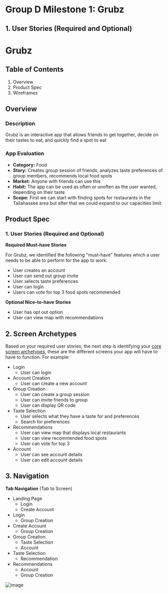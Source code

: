 #
# **Group D Milestone 1: Grubz**

## **1. User Stories (Required and Optional)**

# Grubz

## Table of Contents

1. Overview 
2. Product Spec
3. Wireframes

## Overview

### Description

Grubz is an interactive app that allows friends to get together, decide on their tastes to eat, and quickly find a spot to eat

### App Evaluation
- **Category:** Food
- **Story:** Creates group session of friends, analyzes taste preferences of group members, recommends local food spots
- **Market:** Anyone with friends can use this
- **Habit:** The app can be used as often or unoften as the user wanted, depending on their taste
- **Scope:** First we can start with finding spots for restaurants in the Tallahassee area but after that we could expand to our capacities limit

## Product Spec
### 1. User Stories (Required and Optional)
**Required Must-have Stories**

For Grubz, we identified the following "must-have" features which a user needs to be able to perform for the app to work:

- User creates an account
- User can send out group invite
- User selects taste preferences
- User can login
- Users can vote for top 3 food spots recommended

**Optional Nice-to-have Stories**

- User has opt out option
- User can view map with recommendations

## **2. Screen Archetypes**

Based on your required user stories, the next step is identifying your [core screen archetypes](https://guides.codepath.com/android/Mobile-Screen-Archetypes), these are the different screens your app will have to have to function. For example:

- Login
  - User can login
- Account Creation
  - User can create a new account
- Group Creation
  - User can create a group session
  - User can invite friends to group
  - User can display QR code
- Taste Selection
  - User selects what they have a taste for and preferences
  - Search for preferences
- Recommendations
  - User can view map that displays local restaurants
  - User can view recommended food spots
  - User can vote for top 3
- Account
  - User can see account details
  - User can edit account details

## **3. Navigation**

**Tab Navigation** (Tab to Screen)

- Landing Page
  - Login
  - Create Account
- Login
  - Group Creation
- Create Account
  - Group Creation
- Group Creation
  - Taste Selection
  - Account
- Taste Selection
  - Recommendation
- Recommendations
  - Account
  - Group Creation


![image](https://user-images.githubusercontent.com/91871697/193973814-964fa898-47f9-4add-b178-f5f8f5d57f55.png)



